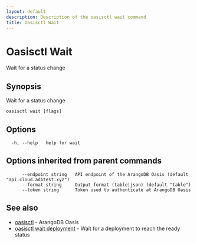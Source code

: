 ```yaml
---
layout: default
description: Description of the oasisctl wait command
title: Oasisctl Wait
---
```

# Oasisctl Wait

Wait for a status change

## Synopsis

Wait for a status change

```
oasisctl wait [flags]
```

## Options

```
  -h, --help   help for wait
```

## Options inherited from parent commands

```
      --endpoint string   API endpoint of the ArangoDB Oasis (default "api.cloud.adbtest.xyz")
      --format string     Output format (table|json) (default "table")
      --token string      Token used to authenticate at ArangoDB Oasis
```

## See also

* [oasisctl](oasisctl-options.html)	 - ArangoDB Oasis
* [oasisctl wait deployment](oasisctl-wait-deployment.html)	 - Wait for a deployment to reach the ready status

